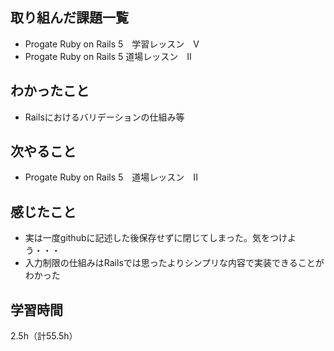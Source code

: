 ## 取り組んだ課題一覧
- Progate Ruby on Rails 5　学習レッスン　V
- Progate Ruby on Rails 5  道場レッスン　II

## わかったこと
- Railsにおけるバリデーションの仕組み等

## 次やること
- Progate Ruby on Rails 5　道場レッスン　II

## 感じたこと
- 実は一度githubに記述した後保存せずに閉じてしまった。気をつけよう・・・
- 入力制限の仕組みはRailsでは思ったよりシンプリな内容で実装できることがわかった

## 学習時間
2.5h（計55.5h）
